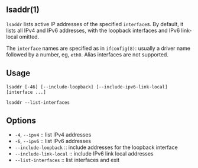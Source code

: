 ## lsaddr(1)

`lsaddr` lists active IP addresses of the specified `interface`s. By default, it lists all IPv4
and IPv6 addresses, with the loopback interfaces and IPv6 link-local omitted.

The `interface` names are specified as in `ifconfig(8)`: usually a driver name
followed by a number, eg, `eth0`. Alias interfaces are not supported.

## Usage
`lsaddr [-46] [--include-loopback] [--include-ipv6-link-local] [interface ...]`

`lsaddr --list-interfaces`

## Options
* `-4`, `--ipv4` :: list IPv4 addresses
* `-6`, `--ipv6` :: list IPv6 addresses
* `--include-loopback` :: include addresses for the loopback interface
* `--include-link-local` :: include IPv6 link local addresses
* `--list-interfaces` :: list interfaces and exit
